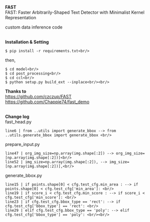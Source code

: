 
**FAST** <br/> 
FAST: Faster Arbitrarily-Shaped Text Detector with Minimalist Kernel Representation <br/>

custom data inference code<br/> <br/>


**Installation & Setting** <br/>

    $ pip install -r requirements.txt<br/> 

then,<br/>

    $ cd model<br/>
    $ cd post_processing<br/>
    $ cd ccl<br/>
    $ python setup.py build_ext --inplace<br/><br/>
    


**Thanks to** <br/>
  https://github.com/czczup/FAST<br/>
  https://github.com/Chappie74/fast_demo<br/><br/>


**Change log**<br/>
fast_head.py <br/>

    line6 | from ..utils import generate_bbox --> from ..utils.generate_bbox import generate_bbox <br/>

prepare_input.py <br/>

    line47 | org_img_size=np.array(img.shape[:2]) --> org_img_size=[np.array(img.shape[:2])]<br/>
    line52 | img_size=np.array(img.shape[:2]), --> img_size=[np.array(img.shape[:2])],<br/>

generate_bbox.py <br/>

    line15 | if points.shape[0] < cfg.test_cfg.min_area : --> if points.shape[0] < cfg.test_cfg['min_area']: <br/>
    line19 | if score_i < cfg.test_cfg.min_score : --> if score_i < cfg.test_cfg['min_score']: <br/>
    line23 | if cfg.test_cfg.bbox_type == 'rect': --> if cfg.test_cfg['bbox_type'] == 'rect': <br/>
    line29 | elif cfg.test_cfg.bbox_type == 'poly': --> elif cfg.test_cfg['bbox_type'] == 'poly': <br/><br/>

